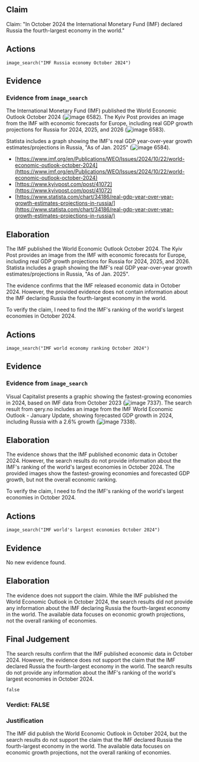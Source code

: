 ## Claim
Claim: "In October 2024 the International Monetary Fund (IMF) declared Russia the fourth-largest economy in the world."

## Actions
```
image_search("IMF Russia economy October 2024")
```

## Evidence
### Evidence from `image_search`
The International Monetary Fund (IMF) published the World Economic Outlook October 2024 (![image 6582](media/2025-08-29_22-53-1756507985-801685.jpg)). The Kyiv Post provides an image from the IMF with economic forecasts for Europe, including real GDP growth projections for Russia for 2024, 2025, and 2026 (![image 6583](media/2025-08-29_22-53-1756507986-406052.jpg)).

Statista includes a graph showing the IMF's real GDP year-over-year growth estimates/projections in Russia, "As of Jan. 2025" (![image 6584](media/2025-08-29_22-53-1756507986-580754.jpg)).

*   [https://www.imf.org/en/Publications/WEO/Issues/2024/10/22/world-economic-outlook-october-2024](https://www.imf.org/en/Publications/WEO/Issues/2024/10/22/world-economic-outlook-october-2024)
*   [https://www.kyivpost.com/post/41072](https://www.kyivpost.com/post/41072)
*   [https://www.statista.com/chart/34186/real-gdp-year-over-year-growth-estimates-projections-in-russia/](https://www.statista.com/chart/34186/real-gdp-year-over-year-growth-estimates-projections-in-russia/)


## Elaboration
The IMF published the World Economic Outlook October 2024. The Kyiv Post provides an image from the IMF with economic forecasts for Europe, including real GDP growth projections for Russia for 2024, 2025, and 2026. Statista includes a graph showing the IMF's real GDP year-over-year growth estimates/projections in Russia, "As of Jan. 2025".

The evidence confirms that the IMF released economic data in October 2024. However, the provided evidence does not contain information about the IMF declaring Russia the fourth-largest economy in the world.

To verify the claim, I need to find the IMF's ranking of the world's largest economies in October 2024.


## Actions
```
image_search("IMF world economy ranking October 2024")
```

## Evidence
### Evidence from `image_search`
Visual Capitalist presents a graphic showing the fastest-growing economies in 2024, based on IMF data from October 2023 (![image 7337](media/2025-08-29_23-31-1756510290-617546.jpg)). The search result from qery.no includes an image from the IMF World Economic Outlook - January Update, showing forecasted GDP growth in 2024, including Russia with a 2.6% growth (![image 7338](media/2025-08-29_23-31-1756510290-983071.jpg)).


## Elaboration
The evidence shows that the IMF published economic data in October 2024. However, the search results do not provide information about the IMF's ranking of the world's largest economies in October 2024. The provided images show the fastest-growing economies and forecasted GDP growth, but not the overall economic ranking.

To verify the claim, I need to find the IMF's ranking of the world's largest economies in October 2024.


## Actions
```
image_search("IMF world's largest economies October 2024")
```

## Evidence
No new evidence found.

## Elaboration
The evidence does not support the claim. While the IMF published the World Economic Outlook in October 2024, the search results did not provide any information about the IMF declaring Russia the fourth-largest economy in the world. The available data focuses on economic growth projections, not the overall ranking of economies.


## Final Judgement
The search results confirm that the IMF published economic data in October 2024. However, the evidence does not support the claim that the IMF declared Russia the fourth-largest economy in the world. The search results do not provide any information about the IMF's ranking of the world's largest economies in October 2024.

`false`

### Verdict: FALSE

### Justification
The IMF did publish the World Economic Outlook in October 2024, but the search results do not support the claim that the IMF declared Russia the fourth-largest economy in the world. The available data focuses on economic growth projections, not the overall ranking of economies.
